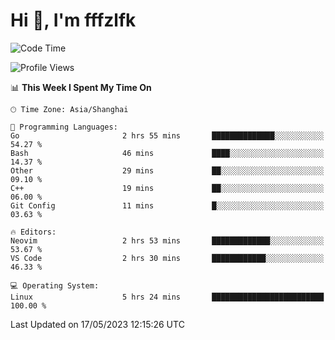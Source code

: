 # Hi 👋, I'm fffzlfk

<!--START_SECTION:waka-->
![Code Time](http://img.shields.io/badge/Code%20Time-209%20hrs%201%20min-blue)

![Profile Views](http://img.shields.io/badge/Profile%20Views-1-blue)

📊 **This Week I Spent My Time On** 

```text
🕑︎ Time Zone: Asia/Shanghai

💬 Programming Languages: 
Go                       2 hrs 55 mins       ██████████████░░░░░░░░░░░   54.27 % 
Bash                     46 mins             ████░░░░░░░░░░░░░░░░░░░░░   14.37 % 
Other                    29 mins             ██░░░░░░░░░░░░░░░░░░░░░░░   09.10 % 
C++                      19 mins             ██░░░░░░░░░░░░░░░░░░░░░░░   06.00 % 
Git Config               11 mins             █░░░░░░░░░░░░░░░░░░░░░░░░   03.63 % 

🔥 Editors: 
Neovim                   2 hrs 53 mins       █████████████░░░░░░░░░░░░   53.67 % 
VS Code                  2 hrs 30 mins       ████████████░░░░░░░░░░░░░   46.33 % 

💻 Operating System: 
Linux                    5 hrs 24 mins       █████████████████████████   100.00 % 
```


 Last Updated on 17/05/2023 12:15:26 UTC
<!--END_SECTION:waka-->
